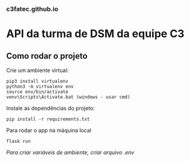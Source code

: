 ### c3fatec.github.io
# API da turma de DSM da equipe C3

## Como rodar o projeto
Crie um ambiente virtual:
```
pip3 install virtualenv
python3 -m virtualenv env
source env/bin/activate
venv\Scripts\Activate.bat (windows - usar cmd)
```

Instale as dependências do projeto:

`pip install -r requirements.txt`

Para rodar o app na máquina local 

`flask run`

*Para criar variáveis de ambiente, criar arquivo .env*
